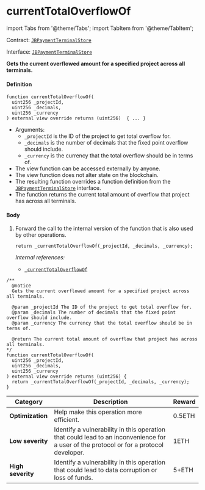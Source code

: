 # currentTotalOverflowOf

import Tabs from '@theme/Tabs';
import TabItem from '@theme/TabItem';

Contract: [`JBPaymentTerminalStore`](/api/contracts/jbpaymentterminalstore/README.md)​‌

Interface: [`JBPaymentTerminalStore`](/api/interfaces/ijbpaymentterminalstore.md)

<Tabs>
<TabItem value="Step by step" label="Step by step">

**Gets the current overflowed amount for a specified project across all terminals.**

#### Definition

```solidity
function currentTotalOverflowOf(
  uint256 _projectId,
  uint256 _decimals,
  uint256 _currency
) external view override returns (uint256)  { ... }
```

* Arguments:
  * `_projectId` is the ID of the project to get total overflow for.
  * `_decimals` is the number of decimals that the fixed point overflow should include.
  * `_currency` is the currency that the total overflow should be in terms of.
* The view function can be accessed externally by anyone.
* The view function does not alter state on the blockchain.
* The resulting function overrides a function definition from the [`JBPaymentTerminalStore`](/api/interfaces/ijbpaymentterminalstore.md) interface.
* The function returns the current total amount of overflow that project has across all terminals.

#### Body

1.  Forward the call to the internal version of the function that is also used by other operations.

    ```solidity
    return _currentTotalOverflowOf(_projectId, _decimals, _currency);
    ```

    _Internal references:_

    * [`_currentTotalOverflowOf`](/api/contracts/jbpaymentterminalstore/read/-_currenttotaloverflowof.md)

</TabItem>

<TabItem value="Code" label="Code">

```solidity
/**
  @notice
  Gets the current overflowed amount for a specified project across all terminals.

  @param _projectId The ID of the project to get total overflow for.
  @param _decimals The number of decimals that the fixed point overflow should include.
  @param _currency The currency that the total overflow should be in terms of.

  @return The current total amount of overflow that project has across all terminals.
*/
function currentTotalOverflowOf(
  uint256 _projectId,
  uint256 _decimals,
  uint256 _currency
) external view override returns (uint256) {
  return _currentTotalOverflowOf(_projectId, _decimals, _currency);
}
```

</TabItem>

<TabItem value="Bug bounty" label="Bug bounty">

| Category          | Description                                                                                                                            | Reward |
| ----------------- | -------------------------------------------------------------------------------------------------------------------------------------- | ------ |
| **Optimization**  | Help make this operation more efficient.                                                                                               | 0.5ETH |
| **Low severity**  | Identify a vulnerability in this operation that could lead to an inconvenience for a user of the protocol or for a protocol developer. | 1ETH   |
| **High severity** | Identify a vulnerability in this operation that could lead to data corruption or loss of funds.                                        | 5+ETH  |

</TabItem>
</Tabs>
